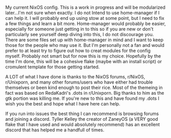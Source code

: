 My current NixOS config.
This is a work in progress and will be modularized later...I'm not sure when exactly.
I do not Intend to use home-manager if I can help it. I will probably end up using stow at some point, but
I need to fix a few things and learn a bit more. Home-manager would probably be easier,
especially for someone just getting in to this so if you are new or don't particularly see yourself
deep diving into this, I do not discourage you.
There are some files set up with home-manager in mind and I want to keep those for the people who may use it.
But I'm personally not a fan and would prefer to at least try to figure out how to creat modules for
the config myself. Probably not smart but for now this is my choice. Hopefully by the time I'm done,
this will be a cohesive flake (maybe with an install script) or cromulent template for those getting started.

A LOT of what I have done is thanks to the NixOS forums, r/NixOS, r/Unixporn, and many other forums/users
who have either had trouble themselves or been kind enough to post their rice. Most of the themeing in 
fact was based on RedaKadri's .dots in r/Unixporn. Big thanks to him as the gtk portion was killing me.
If you're new to this and have found my .dots I wish you the best and hope what I have here can help.

If you run into issues the best thing I can recommend is browsing forums and joining a discord.
Tyller Kelley the creator of ZaneyOS (a VERY good flake that I have used and would absolutely recommend)
has an excellent discord that has helped me a handfull of times.
